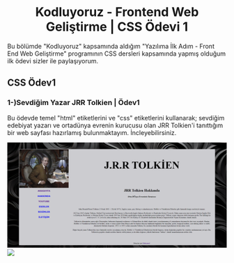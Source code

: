 <h1 align="center">Kodluyoruz - Frontend Web Geliştirme | CSS Ödevi 1</h1>
Bu bölümde "Kodluyoruz" kapsamında aldığım "Yazılıma İlk Adım - Front End Web Geliştirme" programının CSS dersleri kapsamında yapmış olduğum ilk ödevi sizler ile paylaşıyorum.

## CSS Ödev1
<h3 align="left">1-)Sevdiğim Yazar JRR Tolkien | Ödev1</h3>

<p>Bu ödevde temel "html" etiketlerini ve "css" etiketlerini kullanarak; sevdiğim edebiyat yazarı ve ortadünya evrenin kurucusu olan JRR Tolkien'i tanıttığım bir web sayfası hazırlamış bulunmaktayım. İncleyebilirsiniz.</p>

<img src="https://github.com/StarLordBerke4/kodluyoruzilkrepo/blob/main/Kodluyoruz%20-%20FrontEnd%20101%20E%C4%9Fitimi/CSS/%C3%96devler/CSS%20%C3%96dev%201%20Sevdi%C4%9Fim%20Yazar%20JRR%20Tolkien/CSS%C3%96dev1.png" />
<br>
<img src="https://github.com/StarLordBerke4/kodluyoruzilkrepo/blob/main/Kodluyoruz%20-%20FrontEnd%20101%20E%C4%9Fitimi/CSS/%C3%96devler/CSS%20%C3%96dev%201%20Sevdi%C4%9Fim%20Yazar%20JRR%20Tolkien/resimler/hakk%C4%B1nda2.png" />
